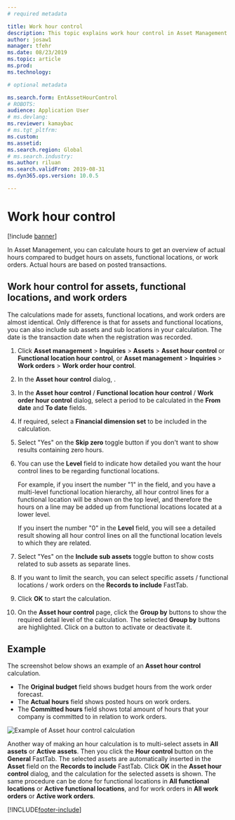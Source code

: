 ```yaml
---
# required metadata

title: Work hour control
description: This topic explains work hour control in Asset Management.
author: josaw1
manager: tfehr
ms.date: 08/23/2019
ms.topic: article
ms.prod: 
ms.technology: 

# optional metadata

ms.search.form: EntAssetHourControl 
# ROBOTS: 
audience: Application User
# ms.devlang: 
ms.reviewer: kamaybac
# ms.tgt_pltfrm: 
ms.custom: 
ms.assetid: 
ms.search.region: Global
# ms.search.industry: 
ms.author: riluan
ms.search.validFrom: 2019-08-31
ms.dyn365.ops.version: 10.0.5

---
```


# Work hour control

[!include [banner](../../includes/banner.md)]

 

In Asset Management, you can calculate hours to get an overview of actual hours compared to budget hours on assets, functional locations, or work orders. Actual hours are based on posted transactions.

## Work hour control for assets, functional locations, and work orders

The calculations made for assets, functional locations, and work orders are almost identical. Only difference is that for assets and functional locations, you can also include sub assets and sub locations in your calculation. The date is the transaction date when the registration was recorded.

1. Click **Asset management** > **Inquiries** > **Assets** > **Asset hour control** or **Functional location hour control**, or **Asset management** > **Inquiries** > **Work orders** > **Work order hour control**.

2. In the **Asset hour control** dialog, .

3. In the **Asset hour control** / **Functional location hour control** / **Work order hour control** dialog, select a period to be calculated in the **From date** and **To date** fields.

4. If required, select a **Financial dimension set** to be included in the calculation.

5. Select "Yes" on the **Skip zero** toggle button if you don't want to show results containing zero hours.

6. You can use the **Level** field to indicate how detailed you want the hour control lines to be regarding functional locations. 

    For example, if you insert the number "1" in the field, and you have a multi-level functional location hierarchy, all hour control lines for a functional location will be shown on the top level, and therefore the hours on a line may be added up from functional locations located at a lower level. 
    
    If you insert the number "0" in the **Level** field, you will see a detailed result showing all hour control lines on all the functional location levels to which they are related.

7. Select "Yes" on the **Include sub assets** toggle button to show costs related to sub assets as separate lines.

8. If you want to limit the search, you can select specific assets / functional locations / work orders on the **Records to include** FastTab.

9. Click **OK** to start the calculation.

10. On the **Asset hour control** page, click the **Group by** buttons to show the required detail level of the calculation. The selected **Group by** buttons are highlighted. Click on a button to activate or deactivate it.

## Example

The screenshot below shows an example of an **Asset hour control** calculation.

- The **Original budget** field shows budget hours from the work order forecast. 
- The **Actual hours** field shows posted hours on work orders. 
- The **Committed hours** field shows total amount of hours that your company is committed to in relation to work orders.

![Example of Asset hour control calculation](media/04-controlling-and-reporting.png)

Another way of making an hour calculation is to multi-select assets in **All assets** or **Active assets**. Then you click the **Hour control** button on the **General** FastTab. The selected assets are automatically inserted in the **Asset** field on the **Records to include** FastTab. Click **OK** in the **Asset hour control** dialog, and the calculation for the selected assets is shown. The same procedure can be done for functional locations in **All functional locations** or **Active functional locations**, and for work orders in **All work orders** or **Active work orders**.




[!INCLUDE[footer-include](../../../includes/footer-banner.md)]